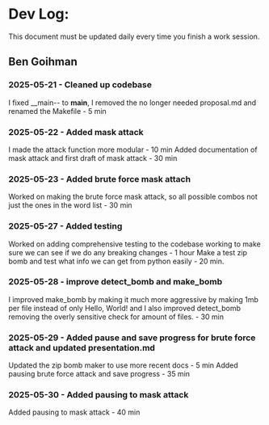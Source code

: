 # Dev Log:

This document must be updated daily every time you finish a work session.

## Ben Goihman

### 2025-05-21 - Cleaned up codebase
I fixed __main-- to __main__, I removed the no longer needed proposal.md and renamed the Makefile - 5 min
### 2025-05-22 - Added mask attack
I made the attack function more modular - 10 min
Added documentation of mask attack and first draft of mask attack - 30 min
### 2025-05-23 - Added brute force mask attach
Worked on making the brute force mask attack, so all possible combos not just the ones in the word list - 30 min
### 2025-05-27 - Added testing
Worked on adding comprehensive testing to the codebase working to make sure we can see if we do any breaking changes - 1 hour
Make a test zip bomb and test what info we can get from python easily - 20 min.
### 2025-05-28 - improve detect_bomb and make_bomb
I improved make_bomb by making it much more aggressive by making 1mb per file instead of only Hello, World! and I also improved detect_bomb removing the overly sensitive check for amount of files. - 30 min
### 2025-05-29 - Added pause and save progress for brute force attack and updated presentation.md
Updated the zip bomb maker to use more recent docs - 5 min
Added pausing brute force attack and save progress - 35 min
### 2025-05-30 - Added pausing to mask attack
Added pausing to mask attack - 40 min